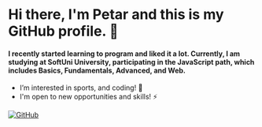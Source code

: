 #   Hi there, I'm Petar and this is my GitHub profile. 👋

#### I recently started learning to program and liked it a lot. Currently, I am studying at SoftUni University, participating in the JavaScript path, which includes Basics, Fundamentals, Advanced, and Web.


  - I’m interested in sports, and coding! 💪 
  - I'm open to new opportunities and skills! ⚡

[![GitHub](https://img.shields.io/badge/GitHub-Black?style=for-the-badge&logo=github)]([https://github.com](https://github.com/PetarIvanov01))


